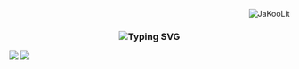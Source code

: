 <p align="right"> <img src="https://komarev.com/ghpvc/?username=FranciszekaMateu&label=Profile%20views&color=0e75b6&size=24&style=flat" alt="JaKooLit" /> </p>
<h3 align="center">
<img src="https://readme-typing-svg.herokuapp.com?font=Anta&pause=1000&color=80F738&random=false&width=435&lines=Hello+There!+I'm+Fran" alt="Typing SVG" />
</h3>


![](http://github-profile-summary-cards.vercel.app/api/cards/profile-details?username=FranciszekaMateu&theme=chartreuse_dark)
![](http://github-profile-summary-cards.vercel.app/api/cards/repos-per-language?username=FranciszekaMateu&theme=chartreuse_dark)

<!--
**FranciszekaMateu/FranciszekaMateu** is a ✨ _special_ ✨ repository because its `README.md` (this file) appears on your GitHub profile.

Here are some ideas to get you started:

- 🔭 I’m currently working on ...
- 🌱 I’m currently learning ...
- 👯 I’m looking to collaborate on ...
- 🤔 I’m looking for help with ...
- 💬 Ask me about ...
- 📫 How to reach me: ...
- 😄 Pronouns: ...
- ⚡ Fun fact: ...
-->
